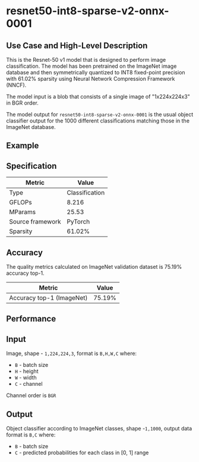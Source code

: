 # resnet50-int8-sparse-v2-onnx-0001

## Use Case and High-Level Description

This is the Resnet-50 v1 model that is designed to perform image classification. 
The model has been pretrained on the ImageNet image database and then symmetrically quantized to INT8 fixed-point 
precision with 61.02% sparsity using Neural Network Compression Framework (NNCF).  

The model input is a blob that consists of a single image of "1x224x224x3" in BGR order.

The model output for `resnet50-int8-sparse-v2-onnx-0001` is the usual object classifier output for the 1000 different classifications matching those in the ImageNet database.

## Example

## Specification

| Metric            | Value         |
|-------------------|---------------|
| Type              | Classification|
| GFLOPs            | 8.216 |
| MParams           | 25.53 |
| Source framework  | PyTorch    |
| Sparsity  | 61.02%    |

## Accuracy

The quality metrics calculated on ImageNet validation dataset is 75.19% accuracy top-1.

| Metric                    | Value         |
|---------------------------|---------------|
| Accuracy top-1 (ImageNet) |         75.19% |

## Performance

## Input

Image, shape - `1,224,224,3`, format is `B,H,W,C` where:

- `B` - batch size
- `H` - height
- `W` - width
- `C` - channel

Channel order is `BGR`

## Output

Object classifier according to ImageNet classes, shape -`1,1000`, output data format is `B,C` where:

- `B` - batch size
- `C` - predicted probabilities for each class in  [0, 1] range

